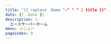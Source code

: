 ```yaml
---
title: "{{ replace .Name "-" " " | title }}"
date: {{ .Date }}
description: |-
  エースサーバーホーム
menu: メニュー
pageindex: 0
---
```

